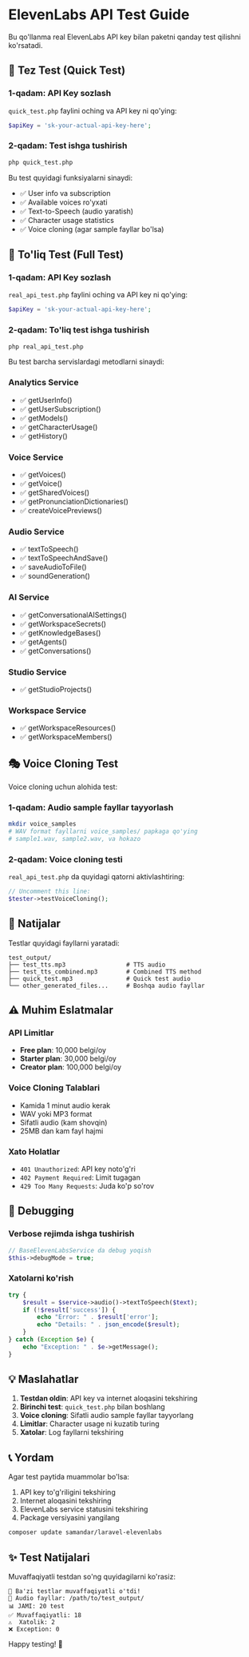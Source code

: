 # ElevenLabs API Test Guide

Bu qo'llanma real ElevenLabs API key bilan paketni qanday test qilishni ko'rsatadi.

## 🚀 Tez Test (Quick Test)

### 1-qadam: API Key sozlash

`quick_test.php` faylini oching va API key ni qo'ying:

```php
$apiKey = 'sk-your-actual-api-key-here';
```

### 2-qadam: Test ishga tushirish

```bash
php quick_test.php
```

Bu test quyidagi funksiyalarni sinaydi:
- ✅ User info va subscription
- ✅ Available voices ro'yxati
- ✅ Text-to-Speech (audio yaratish)
- ✅ Character usage statistics
- ✅ Voice cloning (agar sample fayllar bo'lsa)

## 🔬 To'liq Test (Full Test)

### 1-qadam: API Key sozlash

`real_api_test.php` faylini oching va API key ni qo'ying:

```php
$apiKey = 'sk-your-actual-api-key-here';
```

### 2-qadam: To'liq test ishga tushirish

```bash
php real_api_test.php
```

Bu test barcha servislardagi metodlarni sinaydi:

### Analytics Service
- ✅ getUserInfo()
- ✅ getUserSubscription() 
- ✅ getModels()
- ✅ getCharacterUsage()
- ✅ getHistory()

### Voice Service
- ✅ getVoices()
- ✅ getVoice()
- ✅ getSharedVoices()
- ✅ getPronunciationDictionaries()
- ✅ createVoicePreviews()

### Audio Service
- ✅ textToSpeech()
- ✅ textToSpeechAndSave()
- ✅ saveAudioToFile()
- ✅ soundGeneration()

### AI Service
- ✅ getConversationalAISettings()
- ✅ getWorkspaceSecrets()
- ✅ getKnowledgeBases()
- ✅ getAgents()
- ✅ getConversations()

### Studio Service
- ✅ getStudioProjects()

### Workspace Service
- ✅ getWorkspaceResources()
- ✅ getWorkspaceMembers()

## 🎭 Voice Cloning Test

Voice cloning uchun alohida test:

### 1-qadam: Audio sample fayllar tayyorlash

```bash
mkdir voice_samples
# WAV format fayllarni voice_samples/ papkaga qo'ying
# sample1.wav, sample2.wav, va hokazo
```

### 2-qadam: Voice cloning testi

`real_api_test.php` da quyidagi qatorni aktivlashtiring:

```php
// Uncomment this line:
$tester->testVoiceCloning();
```

## 📁 Natijalar

Testlar quyidagi fayllarni yaratadi:

```
test_output/
├── test_tts.mp3                 # TTS audio
├── test_tts_combined.mp3        # Combined TTS method
├── quick_test.mp3               # Quick test audio
└── other_generated_files...     # Boshqa audio fayllar
```

## ⚠️ Muhim Eslatmalar

### API Limitlar
- **Free plan**: 10,000 belgi/oy
- **Starter plan**: 30,000 belgi/oy
- **Creator plan**: 100,000 belgi/oy

### Voice Cloning Talablari
- Kamida 1 minut audio kerak
- WAV yoki MP3 format
- Sifatli audio (kam shovqin)
- 25MB dan kam fayl hajmi

### Xato Holatlar
- `401 Unauthorized`: API key noto'g'ri
- `402 Payment Required`: Limit tugagan
- `429 Too Many Requests`: Juda ko'p so'rov

## 🔧 Debugging

### Verbose rejimda ishga tushirish

```php
// BaseElevenLabsService da debug yoqish
$this->debugMode = true;
```

### Xatolarni ko'rish

```php
try {
    $result = $service->audio()->textToSpeech($text);
    if (!$result['success']) {
        echo "Error: " . $result['error'];
        echo "Details: " . json_encode($result);
    }
} catch (Exception $e) {
    echo "Exception: " . $e->getMessage();
}
```

## 💡 Maslahatlar

1. **Testdan oldin**: API key va internet aloqasini tekshiring
2. **Birinchi test**: `quick_test.php` bilan boshlang
3. **Voice cloning**: Sifatli audio sample fayllar tayyorlang
4. **Limitlar**: Character usage ni kuzatib turing
5. **Xatolar**: Log fayllarni tekshiring

## 📞 Yordam

Agar test paytida muammolar bo'lsa:

1. API key to'g'riligini tekshiring
2. Internet aloqasini tekshiring
3. ElevenLabs service statusini tekshiring
4. Package versiyasini yangilang

```bash
composer update samandar/laravel-elevenlabs
```

## ✨ Test Natijalari

Muvaffaqiyatli testdan so'ng quyidagilarni ko'rasiz:

```
🎉 Ba'zi testlar muvaffaqiyatli o'tdi!
📁 Audio fayllar: /path/to/test_output/
📊 JAMI: 20 test
✅ Muvaffaqiyatli: 18
⚠️  Xatolik: 2
❌ Exception: 0
```

Happy testing! 🚀

